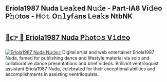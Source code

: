 ## Eriola1987 Nuda L𝚎a𝚔ed N𝚞𝚍e - Part-lA8 Vi𝚍𝚎o P𝚑𝚘tos - H𝚘𝚝 O𝚗𝚕yf𝚊ns L𝚎a𝚔s NtbNK

# <h2><a href="http://kf6cvp.oniu.top/?m=Eriola1987+Nuda">🔗👉 🔴 Eriola1987 Nuda P𝚑ot𝚘𝚜 V𝚒d𝚎o</a></h2>

[![Eriola1987 Nuda Nu𝚍e𝚜](https://i.imgur.com/0qMVB7G.gif)](http://kf6cvp.oniu.top/?m=Eriola1987+Nuda)
Digital artist and web entertainer Eriola1987 Nuda, famed for publishing dance and lifestyle material via solo and collaborative dance presentations and brief videos. Brilliant ventriloquist assistant Eriola1987 Nuda, celebrated for their exceptional abilities and accomplishments in assisting ventriloquists.  
